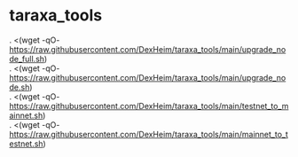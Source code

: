 # taraxa_tools
. <(wget -qO- https://raw.githubusercontent.com/DexHeim/taraxa_tools/main/upgrade_node_full.sh)  
. <(wget -qO- https://raw.githubusercontent.com/DexHeim/taraxa_tools/main/upgrade_node.sh)  
. <(wget -qO- https://raw.githubusercontent.com/DexHeim/taraxa_tools/main/testnet_to_mainnet.sh)  
. <(wget -qO- https://raw.githubusercontent.com/DexHeim/taraxa_tools/main/mainnet_to_testnet.sh)
